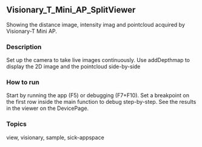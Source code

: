 ## Visionary_T_Mini_AP_SplitViewer
Showing the distance image, intensity imag and pointcloud acquired by Visionary-T Mini AP.

### Description
Set up the camera to take live images continuously.
Use addDepthmap to display the 2D image and the pointcloud side-by-side

### How to run
Start by running the app (F5) or debugging (F7+F10).
Set a breakpoint on the first row inside the main function to debug step-by-step.
See the results in the viewer on the DevicePage.
### Topics
view, visionary, sample, sick-appspace